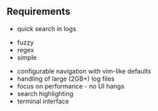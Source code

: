 ## Requirements

- quick search in logs
 + fuzzy
 + regex
 + simple
- configurable navigation with vim-like defaults
- handling of large (2GB+) log files
- focus on performance - no UI hangs
- search highlighting
- terminal interface
